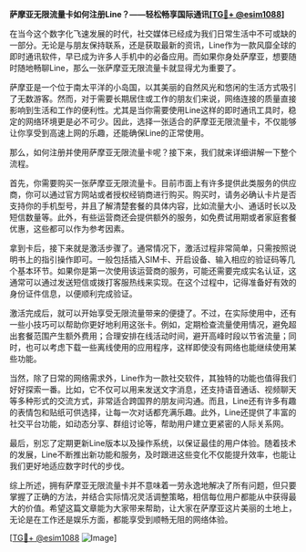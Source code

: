 **萨摩亚无限流量卡如何注册Line？——轻松畅享国际通讯[[TG💪+ @esim1088](https://t.me/s/esim1088)]**

在当今这个数字化飞速发展的时代，社交媒体已经成为我们日常生活中不可或缺的一部分。无论是与朋友保持联系，还是获取最新的资讯，Line作为一款风靡全球的即时通讯软件，早已成为许多人手机中的必备应用。而如果你身处萨摩亚，想要随时随地畅聊Line，那么一张萨摩亚无限流量卡就显得尤为重要了。

萨摩亚是一个位于南太平洋的小岛国，以其美丽的自然风光和悠闲的生活方式吸引了无数游客。然而，对于需要长期居住或工作的朋友们来说，网络连接的质量直接影响到生活和工作的便利性。尤其是当你需要使用Line这样的即时通讯工具时，稳定的网络环境更是必不可少。因此，选择一张适合的萨摩亚无限流量卡，不仅能够让你享受到高速上网的乐趣，还能确保Line的正常使用。

那么，如何注册并使用萨摩亚无限流量卡呢？接下来，我们就来详细讲解一下整个流程。

首先，你需要购买一张萨摩亚无限流量卡。目前市面上有许多提供此类服务的供应商，你可以通过官方网站或者授权经销商进行购买。购买时，请务必确认卡片是否支持你的手机型号，并且了解清楚套餐的具体内容，比如流量大小、通话时长以及短信数量等。此外，有些运营商还会提供额外的服务，如免费试用期或者家庭套餐优惠，这些都可以作为参考因素。

拿到卡后，接下来就是激活步骤了。通常情况下，激活过程非常简单，只需按照说明书上的指引操作即可。一般包括插入SIM卡、开启设备、输入相应的验证码等几个基本环节。如果你是第一次使用该运营商的服务，可能还需要完成实名认证，这通常可以通过发送短信或拨打客服热线来实现。在这个过程中，记得准备好有效的身份证件信息，以便顺利完成验证。

激活完成后，就可以开始享受无限流量带来的便捷了。不过，在实际使用中，还有一些小技巧可以帮助你更好地利用这张卡。例如，定期检查流量使用情况，避免超出套餐范围产生额外费用；合理安排在线活动时间，避开高峰时段以节省流量；同时，也可以考虑下载一些离线使用的应用程序，这样即使没有网络也能继续使用某些功能。

当然，除了日常的网络需求外，Line作为一款社交软件，其独特的功能也值得我们好好探索一番。比如，它不仅可以用来发送文字消息，还支持语音通话、视频聊天等多种形式的交流方式，非常适合跨国界的朋友间沟通。而且，Line还有许多有趣的表情包和贴纸可供选择，让每一次对话都充满乐趣。此外，Line还提供了丰富的社交平台功能，如动态分享、群组讨论等，帮助用户建立更紧密的人际关系网。

最后，别忘了定期更新Line版本以及操作系统，以保证最佳的用户体验。随着技术的发展，Line不断推出新功能和服务，及时跟进这些变化不仅能提升效率，也能让我们更好地适应数字时代的步伐。

综上所述，拥有萨摩亚无限流量卡并不意味着一劳永逸地解决了所有问题，但只要掌握了正确的方法，并结合实际情况灵活调整策略，相信每位用户都能从中获得最大的价值。希望这篇文章能为大家带来帮助，让大家在萨摩亚这片美丽的土地上，无论是在工作还是娱乐方面，都能享受到顺畅无阻的网络体验。

[[TG💪+ @esim1088](https://t.me/s/esim1088) ![Image](https://i.postimg.cc/4NQfJmqS/Snipaste-2025-05-13-00-14-12.png)]